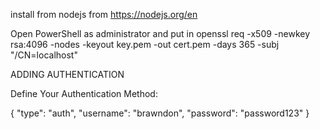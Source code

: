 install from nodejs from https://nodejs.org/en

Open PowerShell as administrator and put in
openssl req -x509 -newkey rsa:4096 -nodes -keyout key.pem -out cert.pem -days 365 -subj "/CN=localhost"

ADDING AUTHENTICATION

Define Your Authentication Method:

{
  "type": "auth",
  "username": "brawndon",
  "password": "password123"
}
